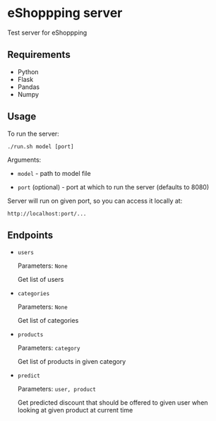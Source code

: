 # eShoppping server

Test server for eShoppping

## Requirements
- Python
- Flask
- Pandas
- Numpy

## Usage

To run the server:

```
./run.sh model [port]
```

Arguments:

- ```model``` - path to model file

- ```port``` (optional) - port at which to run the server (defaults to 8080)


Server will run on given port, so you can access it locally at:

```
http://localhost:port/...
```

## Endpoints

- ```users```

    Parameters: ```None```

    Get list of users

- ```categories```

    Parameters: ```None```

    Get list of categories

- ```products```

    Parameters: ```category```

    Get list of products in given category

- ```predict```

    Parameters: ```user, product```

    Get predicted discount that should be offered to given user when looking at given product at current time